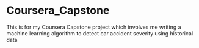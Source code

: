 # Coursera_Capstone
This is for my Coursera Capstone project which involves me writing a machine learning algorithm to detect car accident severity using historical data
